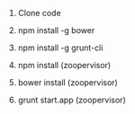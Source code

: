 1. Clone code
2. npm install -g bower
3. npm install -g grunt-cli
4. npm install (zoopervisor)
5. bower install (zoopervisor)

6. grunt start.app (zoopervisor)